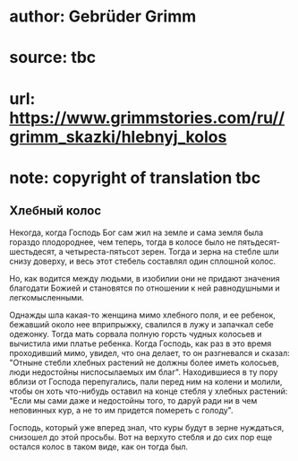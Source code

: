 # author: Gebrüder Grimm
# source: tbc
# url: https://www.grimmstories.com/ru//grimm_skazki/hlebnyj_kolos
# note: copyright of translation tbc

## Хлебный колос 

Некогда, когда Господь Бог сам жил на земле и сама земля была гораздо
плодороднее, чем теперь, тогда в колосе было не пятьдесят-шестьдесят, а
четыреста-пятьсот зерен. Тогда и зерна на стебле шли снизу доверху, и
весь этот стебель составлял один сплошной колос.

Но, как водится между людьми, в изобилии они не придают значения
благодати Божией и становятся по отношении к ней равнодушными и
легкомысленными.

Однажды шла какая-то женщина мимо хлебного поля, и ее ребенок, бежавший
около нее вприпрыжку, свалился в лужу и запачкал себе одежонку. Тогда
мать сорвала полную горсть чудных колосьев и вычистила ими платье
ребенка. Когда Господь, как раз в это время проходивший мимо, увидел,
что она делает, то он разгневался и сказал: "Отныне стебли хлебных
растений не должны более иметь колосьев, люди недостойны ниспосылаемых
им благ". Находившиеся в ту пору вблизи от Господа перепугались, пали
перед ним на колени и молили, чтобы он хоть что-нибудь оставил на конце
стебля у хлебных растений: "Если мы сами даже и недостойны того, то
даруй ради ни в чем неповинных кур, а не то им придется помереть с
голоду".

Господь, который уже вперед знал, что куры будут в зерне нуждаться,
снизошел до этой просьбы. Вот на верхуто стебля и до сих пор еще остался
колос в таком виде, как он тогда был.
